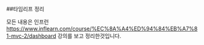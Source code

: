 ##타임리프 정리

모든 내용은 인프런 
https://www.inflearn.com/course/%EC%8A%A4%ED%94%84%EB%A7%81-mvc-2/dashboard
강의를 보고 정리한것입니다.